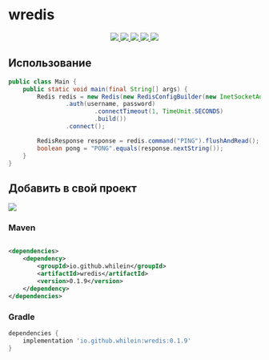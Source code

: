 <!-- @formatter:off  -->

# wredis

<div align="center">
  <a href="https://github.com/whilein/wredis/blob/master/LICENSE">
    <img src="https://img.shields.io/github/license/whilein/wredis">
  </a>

  <a href="https://discord.gg/ANEHruraCc">
    <img src="https://img.shields.io/discord/819859288049844224?logo=discord">
  </a>

  <a href="https://github.com/whilein/wredis/issues">
    <img src="https://img.shields.io/github/issues/whilein/wredis">
  </a>

  <a href="https://github.com/whilein/wredis/pulls">
    <img src="https://img.shields.io/github/issues-pr/whilein/wredis">
  </a>

  <a href="https://search.maven.org/artifact/io.github.whilein/wredis-api">
    <img src="https://img.shields.io/maven-central/v/io.github.whilein/wredis-api">
  </a>
</div>

## Использование

```java
public class Main {
    public static void main(final String[] args) {
        Redis redis = new Redis(new RedisConfigBuilder(new InetSocketAddress(host, port))
                .auth(username, password)
                        .connectTimeout(1, TimeUnit.SECONDS)
                        .build())
                .connect();

        RedisResponse response = redis.command("PING").flushAndRead();
        boolean pong = "PONG".equals(response.nextString());
    }
}
```

## Добавить в свой проект

<div>
  <a href="https://search.maven.org/artifact/io.github.whilein/wredis-api">
    <img src="https://img.shields.io/maven-central/v/io.github.whilein/wredis-api">
  </a>
</div>

### Maven

```xml

<dependencies>
    <dependency>
        <groupId>io.github.whilein</groupId>
        <artifactId>wredis</artifactId>
        <version>0.1.9</version>
    </dependency>
</dependencies>
```

### Gradle

```groovy
dependencies {
    implementation 'io.github.whilein:wredis:0.1.9'
}
```
